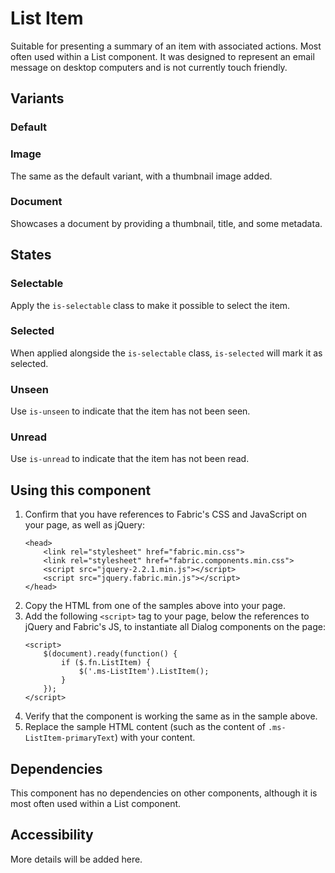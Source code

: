 # List Item
Suitable for presenting a summary of an item with associated actions. Most often used within a List component. It was designed to represent an email message on desktop computers and is not currently touch friendly.

## Variants

### Default
<!---
{{> ListItemElem props=ListItemModels.basic }}
--->

### Image
The same as the default variant, with a thumbnail image added.

<!---
{{> ListItemElem props=ListItemModels.image }}
--->

### Document
Showcases a document by providing a thumbnail, title, and some metadata.
<!---
{{> ListItemElem props=ListItemModels.document }}
--->

## States

### Selectable
Apply the `is-selectable` class to make it possible to select the item.
<!---
{{> ListItemElem props=ListItemModels.selectable }}
--->

### Selected
When applied alongside the `is-selectable` class, `is-selected` will mark it as selected.
<!---
{{> ListItemElem props=ListItemModels.selected }}
--->

### Unseen
Use `is-unseen` to indicate that the item has not been seen.
<!---
{{> ListItemElem props=ListItemModels.unseen }}
--->

### Unread
Use `is-unread` to indicate that the item has not been read.
<!---
{{> ListItemElem props=ListItemModels.unread }}
--->

## Using this component
1. Confirm that you have references to Fabric's CSS and JavaScript on your page, as well as jQuery:
    ```
    <head>
        <link rel="stylesheet" href="fabric.min.css">
        <link rel="stylesheet" href="fabric.components.min.css">
        <script src="jquery-2.2.1.min.js"></script>
        <script src="jquery.fabric.min.js"></script>
    </head>
    ```
2. Copy the HTML from one of the samples above into your page.
3. Add the following `<script>` tag to your page, below the references to jQuery and Fabric's JS, to instantiate all Dialog components on the page:
    ```
    <script>
        $(document).ready(function() {
            if ($.fn.ListItem) {
                $('.ms-ListItem').ListItem();
            }
        });
    </script>
    ```
4. Verify that the component is working the same as in the sample above.
5. Replace the sample HTML content (such as the content of `.ms-ListItem-primaryText`) with your content.

## Dependencies
This component has no dependencies on other components, although it is most often used within a List component.

## Accessibility
More details will be added here.

<!---
{{> ListItemJS }}
--->
